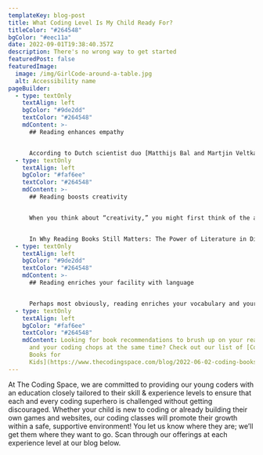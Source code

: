 ```yaml
---
templateKey: blog-post
title: What Coding Level Is My Child Ready For?
titleColor: "#264548"
bgColor: "#eec11a"
date: 2022-09-01T19:38:40.357Z
description: There's no wrong way to get started
featuredPost: false
featuredImage:
  image: /img/GirlCode-around-a-table.jpg
  alt: Accessibility name
pageBuilder:
  - type: textOnly
    textAlign: left
    bgColor: "#9de2dd"
    textColor: "#264548"
    mdContent: >-
      ## Reading enhances empathy


      According to Dutch scientist duo [Matthijs Bal and Martjin Veltkamp](https://journals.plos.org/plosone/article?id=10.1371/journal.pone.0055341), reading teaches you how to see the world from someone else's perspective and encourages you to care for a character’s problems. Empathy like this can be extremely useful for coders! Instinctively, coders that deeply understand a client’s needs and want to create something valuable to solve their problems are more motivated and focused.
  - type: textOnly
    textAlign: left
    bgColor: "#faf6ee"
    textColor: "#264548"
    mdContent: >-
      ## Reading boosts creativity


      When you think about “creativity,” you might first think of the arts – painters, songwriters, designers, poets. But creativity applies to many more fields than just the arts! You are flexing your creativity when you improvise a new recipe, when you offer a new idea in the boardroom, and — yes — when you code! 


      In Why Reading Books Still Matters: The Power of Literature in Digital Times, Martha C. Pennington and Robert P. Waxler state, “If imagination connected to reason spurs discovery, innovation, and new understandings, it can be maintained that literature has a key role in both developing and engaging imaginative and magical thinking.” The ability to create new ideas is crucial in the world of technology, and reading is one of the easiest ways to develop creativity.
  - type: textOnly
    textAlign: left
    bgColor: "#9de2dd"
    textColor: "#264548"
    mdContent: >-
      ## Reading enriches your facility with language


      Perhaps most obviously, reading enriches your vocabulary and your mastery of language. Not only does an enhanced vocabulary make it easier for coders to explain their ideas to their fellow programmers, their clients, and their bosses, an expanded vocabulary also allows coders to practice skills critical to their craft — like decoding the composite parts of a language and learning the mechanics of syntax.
  - type: textOnly
    textAlign: left
    bgColor: "#faf6ee"
    textColor: "#264548"
    mdContent: Looking for book recommendations to brush up on your reading skill
      and your coding chops at the same time? Check out our list of [Coding
      Books for
      Kids](https://www.thecodingspace.com/blog/2022-06-02-coding-books-for-kids/).
---
```

At The Coding Space, we are committed to providing our young coders with an education closely tailored to their skill & experience levels to ensure that each and every coding superhero is challenged without getting discouraged. Whether your child is new to coding or already building their own games and websites, our coding classes will promote their growth within a safe, supportive environment! You let us know where they are; we’ll get them where they want to go. Scan through our offerings at each experience level at our blog below.